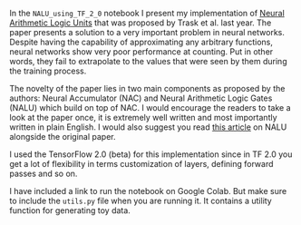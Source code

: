 In the `NALU_using_TF_2_0` notebook I present my implementation of [Neural Arithmetic Logic Units](https://arxiv.org/abs/1808.00508) that was proposed by Trask et al. last year. The paper presents a solution to a very important problem in neural networks. Despite having the capability of approximating any arbitrary functions, neural networks show very poor performance at counting. Put in other words, they fail to extrapolate to the values that were seen by them during the training process. 

The novelty of the paper lies in two main components as proposed by the authors: Neural Accumulator (NAC) and Neural Arithmetic Logic Gates (NALU) which build on top of NAC. I would encourage the readers to take a look at the paper once, it is extremely well written and most importantly written in plain English. I would also suggest you read [this article](https://medium.com/tensorflow/understanding-neural-arithmetic-logic-units-11b0f85c1d1d) on NALU alongside the original paper. 

I used the TensorFlow 2.0 (beta) for this implementation since in TF 2.0 you get a lot of flexibility in terms customization of layers, defining forward passes and so on. 
 
I have included a link to run the notebook on Google Colab. But make sure to include the `utils.py` file when you are running it. It contains a utility function for generating toy data. 
